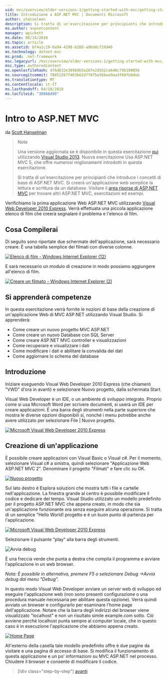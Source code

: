 ```yaml
---
uid: mvc/overview/older-versions-1/getting-started-with-mvc/getting-started-with-mvc-part1
title: Introduzione a ASP.NET MVC | Documenti Microsoft
author: shanselman
description: Si tratta di un'esercitazione per principianti che introduce i concetti di base di ASP.NET MVC. Creare un'applicazione web semplice la lettura e scrittura da un database.
ms.author: aspnetcontent
manager: wpickett
ms.date: 08/14/2010
ms.topic: article
ms.assetid: bf4a1c19-0a94-4208-b268-a96ddcf26946
ms.technology: dotnet-mvc
ms.prod: .net-framework
msc.legacyurl: /mvc/overview/older-versions-1/getting-started-with-mvc/getting-started-with-mvc-part1
msc.type: authoredcontent
ms.openlocfilehash: 476d832e389b9b5a26fe2d552ca648c79b100056
ms.sourcegitcommit: f8852267f463b62d7f975e56bea9aa3f68fbbdeb
ms.translationtype: MT
ms.contentlocale: it-IT
ms.lasthandoff: 04/10/2018
ms.locfileid: "30868490"
---
```

<a name="intro-to-aspnet-mvc"></a>Intro to ASP.NET MVC
====================
da [Scott Hanselman](https://github.com/shanselman)

> > [!NOTE]
> > Una versione aggiornata se è disponibile in questa esercitazione [qui](../../getting-started/introduction/getting-started.md) utilizzando [Visual Studio 2013](https://www.microsoft.com/visualstudio/eng/2013-downloads). Nuova esercitazione Usa ASP.NET MVC 5, che offre numerosi miglioramenti introdotti in questa esercitazione.
> 
> 
> Si tratta di un'esercitazione per principianti che introduce i concetti di base di ASP.NET MVC. Si creerà un'applicazione web semplice la lettura e scrittura da un database. Visitare il [area risorse di ASP.NET MVC](../../../index.md) per trovare altri ASP.NET MVC, esercitazioni ed esempi.


Verifichiamo la prima applicazione Web ASP.NET MVC utilizzando [Visual Web Developer 2010 Express](https://www.microsoft.com/express/Web/). Verrà effettuata una piccola applicazione elenco di film che creerà segnalare il problema e l'elenco di film.

## <a name="what-youll-build"></a>Cosa Compilerai

Di seguito sono riportate due schermate dell'applicazione, sarà necessario creare. È una tabella semplice dei filmati con diverse colonne.

[![Elenco di film - Windows Internet Explorer (12)](getting-started-with-mvc-part1/_static/image2.png)](getting-started-with-mvc-part1/_static/image1.png)

E sarà necessario un modulo di creazione in modo possiamo aggiungere all'elenco di film.

[![Creare un filmato - Windows Internet Explorer (2)](getting-started-with-mvc-part1/_static/image4.png)](getting-started-with-mvc-part1/_static/image3.png)

## <a name="skills-youll-learn"></a>Si apprenderà competenze

In questa esercitazione verrà fornite le nozioni di base della creazione di un'applicazione Web di MVC ASP.NET utilizzando Visual Studio. Si apprenderà:

- Come creare un nuovo progetto MVC ASP.NET
- Come creare un nuovo Database con SQL Server
- Come creare ASP.NET MVC controller e visualizzazioni
- Come recuperare e visualizzare i dati
- Come modificare i dati e abilitare la convalida dei dati
- Come aggiornare lo schema del database

## <a name="get-started"></a>Introduzione

Iniziare eseguendo Visual Web Developer 2010 Express (che chiamerò "VWD" d'ora in avanti) e selezionare Nuovo progetto, dalla schermata Start.

Visual Web Developer è un IDE, o un ambiente di sviluppo integrato. Proprio come si usa Microsoft Word per scrivere documenti, si userà un IDE per creare applicazioni. È una barra degli strumenti nella parte superiore che mostra le diverse opzioni disponibili si, nonché i menu potrebbe anche avere utilizzato per selezionare File | Nuovo progetto.

[![Microsoft Visual Web Developer 2010 Express](getting-started-with-mvc-part1/_static/image6.png)](getting-started-with-mvc-part1/_static/image5.png)

## <a name="creating-your-first-application"></a>Creazione di un'applicazione

È possibile creare applicazioni con Visual Basic o Visual c#. Per il momento, selezionare Visual c# a sinistra, quindi selezionare "Applicazione Web ASP.NET MVC 2". Denominare il progetto "Filmati" e fare clic su OK.

[![Nuovo progetto](getting-started-with-mvc-part1/_static/image8.png)](getting-started-with-mvc-part1/_static/image7.png)

Sul lato destro è Esplora soluzioni che mostra tutti i file e cartelle nell'applicazione. La finestra grande al centro è possibile modificare il codice e dedicare del tempo. Visual Studio utilizzato un modello predefinito per il progetto ASP.NET MVC che appena creato, in modo che sia un'applicazione funzionante ora senza eseguire alcuna operazione. Si tratta di un semplice "Hello World! progetto e è un buon punto di partenza per l'applicazione.

[![Microsoft Visual Web Developer 2010 Express](getting-started-with-mvc-part1/_static/image10.png)](getting-started-with-mvc-part1/_static/image9.png)

Selezionare il pulsante "play" alla barra degli strumenti.

![Avvia debug](getting-started-with-mvc-part1/_static/image11.png)

È una freccia verde che punta a destra che compila il programma e avviare l'applicazione in un web browser.

*Nota: È possibile in alternativa, premere F5 o selezionare Debug -&gt;Avvia debug dal menu "Debug".*

In questo modo Visual Web Developer avviare un server web di sviluppo ed eseguire l'applicazione web (non sono presenti configurazione o una procedura manuale necessaria per abilitare questa opzione). Verrà quindi avviato un browser e configurarlo per esaminare l'home page dell'applicazione. Notare che la barra degli indirizzi del browser viene visualizzato "localhost" e non un risultato simile example.com sotto. Ciò avviene perché localhost punta sempre al computer locale, che in questo caso è in esecuzione l'applicazione che abbiamo appena creato.

[![Home Page](getting-started-with-mvc-part1/_static/image13.png)](getting-started-with-mvc-part1/_static/image12.png)

All'esterno della casella tale modello predefinito offre è due pagine da visitare e una pagina di accesso di base. Si modifica il funzionamento di questa applicazione e un po' informazioni su MVC ASP.NET nel processo. Chiudere il browser e consente di modificare il codice.

> [!div class="step-by-step"]
> [avanti](getting-started-with-mvc-part2.md)
